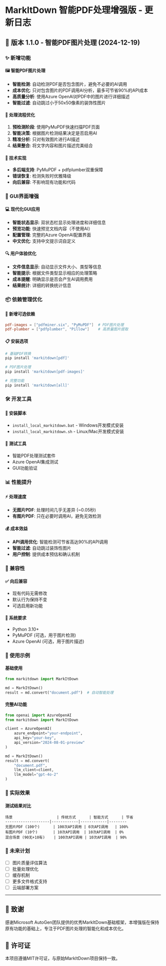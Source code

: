 # MarkItDown 智能PDF处理增强版 - 更新日志

## 🚀 版本 1.1.0 - 智能PDF图片处理 (2024-12-19)

### ✨ 新增功能

#### 🖼️ 智能PDF图片处理
- **智能检测**: 自动检测PDF是否包含图片，避免不必要的AI调用
- **成本优化**: 只对包含图片的PDF调用AI分析，最多可节省90%的API成本
- **高质量分析**: 使用Azure OpenAI对PDF中的图片进行详细描述
- **智能过滤**: 自动跳过小于50x50像素的装饰性图片

#### 🎯 处理流程优化
1. **预检测阶段**: 使用PyMuPDF快速扫描PDF页面
2. **智能决策**: 根据图片检测结果决定是否启用AI
3. **精准分析**: 只对有效图片进行AI描述
4. **结果整合**: 将文字内容和图片描述完美结合

#### 🔧 技术实现
- **多后端支持**: PyMuPDF + pdfplumber双重保障
- **错误恢复**: 检测失败时优雅降级
- **向后兼容**: 不影响现有功能和代码

### 🎨 GUI界面增强

#### 💻 现代化GUI应用
- **智能状态显示**: 双状态栏显示处理进度和详细信息
- **预览功能**: 快速预览文档内容（不使用AI）
- **配置管理**: 完整的Azure OpenAI配置界面
- **中文优化**: 支持中文提示词自定义

#### 🔍 用户体验优化
- **文件信息显示**: 自动显示文件大小、类型等信息
- **智能提示**: 根据文件类型显示相应的处理策略
- **成本提醒**: 明确显示是否会产生AI调用费用
- **结果统计**: 详细的转换统计信息

### 📦 依赖管理优化

#### 🔧 新增可选依赖
```toml
pdf-images = ["pdfminer.six", "PyMuPDF"]  # PDF图片处理
pdf-plumber = ["pdfplumber", "Pillow"]    # 高质量图片提取
```

#### 📋 安装选项
```bash
# 基础PDF转换
pip install 'markitdown[pdf]'

# PDF图片处理
pip install 'markitdown[pdf-images]'

# 完整功能
pip install 'markitdown[all]'
```

### 🛠️ 开发工具

#### 📜 安装脚本
- `install_local_markitdown.bat` - Windows开发模式安装
- `install_local_markitdown.sh` - Linux/Mac开发模式安装

#### 🧪 测试工具
- 智能PDF处理测试套件
- Azure OpenAI集成测试
- GUI功能验证

### 📊 性能提升

#### ⚡ 处理速度
- **无图片PDF**: 处理时间几乎无差异 (~0.05秒)
- **有图片PDF**: 只在必要时调用AI，避免无效检测

#### 💰 成本效益
- **API调用优化**: 智能检测可节省高达90%的API调用
- **智能过滤**: 自动跳过装饰性图片
- **用户控制**: 提供成本预估和确认机制

### 🔄 兼容性

#### ✅ 向后兼容
- 现有代码无需修改
- 默认行为保持不变
- 可选启用新功能

#### 🔧 系统要求
- Python 3.10+
- PyMuPDF (可选，用于图片检测)
- Azure OpenAI (可选，用于图片描述)

### 📝 使用示例

#### 基础使用
```python
from markitdown import MarkItDown

md = MarkItDown()
result = md.convert("document.pdf")  # 自动智能处理
```

#### 完整AI功能
```python
from openai import AzureOpenAI
from markitdown import MarkItDown

client = AzureOpenAI(
    azure_endpoint="your-endpoint",
    api_key="your-key",
    api_version="2024-08-01-preview"
)

md = MarkItDown()
result = md.convert(
    "document.pdf",
    llm_client=client,
    llm_model="gpt-4o-2"
)
```

### 🎯 实际效果

#### 测试结果对比
```
场景                    | 传统方式      | 智能方式      | 节省
--------------------|------------|------------|--------
无图片PDF (100个)      | 100次API调用 | 0次API调用   | 100%
有图片PDF (10个)       | 10次API调用  | 10次API调用  | 0%
混合场景 (90无+10有)    | 100次API调用 | 10次API调用  | 90%
```

### 🔮 未来计划

- [ ] 图片质量评估算法
- [ ] 批量处理优化
- [ ] 缓存机制
- [ ] 更多文件格式支持
- [ ] 云端部署方案

---

## 🙏 致谢

感谢Microsoft AutoGen团队提供的优秀MarkItDown基础框架，本增强版在保持原有功能的基础上，专注于PDF图片处理的智能化和成本优化。

## 📄 许可证

本项目遵循MIT许可证，与原始MarkItDown项目保持一致。
